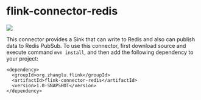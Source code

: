 # flink-connector-redis

[![][license img]][license]

[license]:LICENSE
[license img]:https://img.shields.io/badge/license-Apache%202-blue.svg

This connector provides a Sink that can write to Redis and also can publish data to Redis PubSub. To use this connector, first download source and execute command `mvn install`, and then add the following dependency to your project:

```
<dependency>
  <groupId>org.zhanglu.flink</groupId>
  <artifactId>flink-connector-redis</artifactId>
  <version>1.0-SNAPSHOT</version>
</dependency>
```
